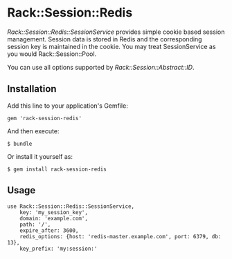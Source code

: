# Rack::Session::Redis

*Rack::Session::Redis::SessionService* provides simple cookie based session management.
Session data is stored in Redis and the corresponding session key is maintained in the cookie.
You may treat SessionService as you would Rack::Session::Pool.

You can use all options supported by *Rack::Session::Abstract::ID*.

## Installation

Add this line to your application's Gemfile:

    gem 'rack-session-redis'

And then execute:

    $ bundle

Or install it yourself as:

    $ gem install rack-session-redis

## Usage

```
use Rack::Session::Redis::SessionService, 
    key: 'my_session_key',
    domain: 'example.com',
    path: '/',
    expire_after: 3600,
    redis_options: {host: 'redis-master.example.com', port: 6379, db: 13},
    key_prefix: 'my:session:'
```